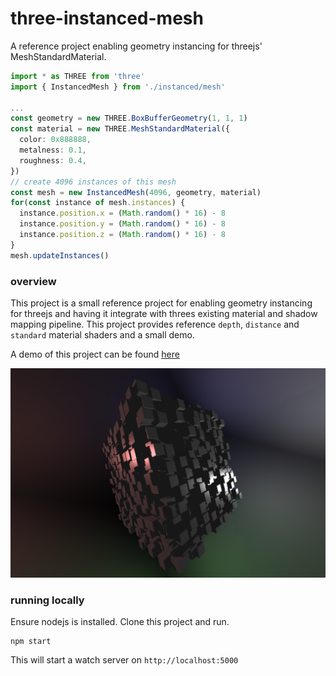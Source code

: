 # three-instanced-mesh

A reference project enabling geometry instancing for threejs' MeshStandardMaterial.

```typescript
import * as THREE from 'three'
import { InstancedMesh } from './instanced/mesh'

...
const geometry = new THREE.BoxBufferGeometry(1, 1, 1)
const material = new THREE.MeshStandardMaterial({
  color: 0x888888,
  metalness: 0.1,
  roughness: 0.4,
})
// create 4096 instances of this mesh
const mesh = new InstancedMesh(4096, geometry, material)
for(const instance of mesh.instances) {
  instance.position.x = (Math.random() * 16) - 8
  instance.position.y = (Math.random() * 16) - 8
  instance.position.z = (Math.random() * 16) - 8
}
mesh.updateInstances()

```

### overview

This project is a small reference project for enabling geometry instancing for threejs and having it integrate with threes existing material and shadow mapping pipeline. This project provides reference `depth`, `distance` and `standard` material shaders and a small demo.

A demo of this project can be found [here](https://codepen.io/anon/pen/wZOrKd)


![alt text](./dist/screenshot.png "screenshot")

### running locally

Ensure nodejs is installed. Clone this project and run.
```
npm start
```
This will start a watch server on `http://localhost:5000`
